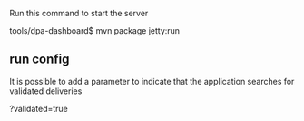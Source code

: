 
Run this command to start the server

tools/dpa-dashboard$ mvn package jetty:run


run config
---
It is possible to add a parameter to indicate that the application searches for validated deliveries

?validated=true

